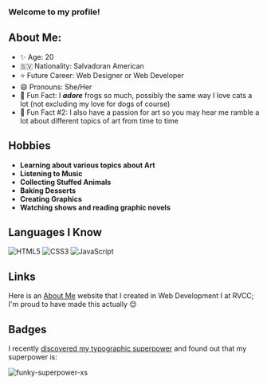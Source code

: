 ### Welcome to my profile!

## About Me: 
- ✨ Age: 20
- 🇸🇻 Nationality: Salvadoran American 
- ⭐ Future Career: Web Designer or Web Developer 
- 😄 Pronouns: She/Her 
- 🐸 Fun Fact: I ***adore*** frogs so much, possibly the same way I love cats a lot (not excluding my love for dogs of course)
- 🎨 Fun Fact #2: I also have a passion for art so you may hear me ramble a lot about different topics of art from time to time

## Hobbies
- **Learning about various topics about Art**
- **Listening to Music**
- **Collecting Stuffed Animals**
- **Baking Desserts**
- **Creating Graphics**
- **Watching shows and reading graphic novels**

## Languages I Know
![HTML5](https://img.shields.io/badge/html5-%23E34F26.svg?style=for-the-badge&logo=html5&logoColor=white) ![CSS3](https://img.shields.io/badge/css3-%231572B6.svg?style=for-the-badge&logo=css3&logoColor=white) ![JavaScript](https://img.shields.io/badge/javascript-%23323330.svg?style=for-the-badge&logo=javascript&logoColor=%23F7DF1E)

## Links 
Here is an [About Me](https://about-me-payalazelaya.netlify.app/) website that I created in Web Development I at RVCC; I'm proud to have made this actually 😊

## Badges
I recently [discovered my typographic superpower](https://game.fonts.adobe.com/) and found out that my superpower is: 

![funky-superpower-xs](https://user-images.githubusercontent.com/89945327/192060267-e365d2ab-5e69-4421-a4c1-71d5de2496e8.png)
